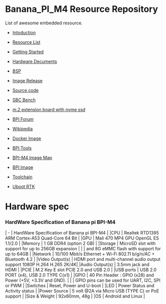 # Banana_PI_M4 Resource Repository

List of awesome embedded resource.

* [Intoduction](https://www.banana-pi.org/m4.html)

* [Resource List](https://wiki.banana-pi.org/Banana_Pi_BPI-M4)

* [Getting Started](https://wiki.banana-pi.org/Getting_Started_with_M4)

* [Hardware Decuments](https://wiki.banana-pi.org/Banana_Pi_BPI-M4#documents)

* [BSP](https://github.com/BPI-SINOVOIP/BPI-M4-bsp)

* [Image Release](https://wiki.banana-pi.org/Banana_Pi_BPI-M4#Image_Release)

* [Source code](https://wiki.banana-pi.org/Banana_Pi_BPI-M4#Source_code)

* [SBC Bench](https://github.com/ThomasKaiser/sbc-bench/blob/master/Results.md)

* [m.2 extension board with nvme ssd](https://forum.banana-pi.org/t/bpi-m4-m-2-extension-board-with-nvme-ssd/11999)

* [BPI Forum](https://forum.banana-pi.org/c/BPI-M4)

* [Wikipedia](https://en.wikipedia.org/wiki/Banana_Pi#Banana_Pi_BPI-M4)

* [Docker Image](https://hub.docker.com/r/sinovoip/bpi-build-linux-4.4/)

* [BPI Tools](https://github.com/BPI-SINOVOIP/bpi-tools)

* [BPI-M4 Image Map](https://wiki.banana-pi.org/M4_Image_Map)

* [BPI Image](https://download.banana-pi.dev/d/ca025d76afd448aabc63/?p=%2FImages%2FBPI-M4&mode=list)

* [Toolchain](https://github.com/BPI-SINOVOIP/BPI-M4-bsp/tree/master/toolchains)

* [Uboot RTK](https://github.com/BPI-SINOVOIP/BPI-M4-bsp/tree/master/u-boot-rtk)

# Hardware spec

### HardWare Specification of Banana pi BPI-M4

| -   	           |      HardWare Specification of Banana pi BPI-M4                             |
|CPU	           |      Realtek RTD1395 ARM Cortex-A53 Quad-Core 64 Bit                        |
|GPU	           |      Mali 470 MP4 GPU OpenGL ES 1.1/2.0                                     |
|Memory	           |      1 GB DDR4 (option 2 GB)                                                |
|Storage	       |      MicroSD slot with support for up to 256GB expansion                    |
|                  |      and 8G eMMC flash with support for up to 64GB                          |
|Network	       |      10/100 Mbit/s Ethernet + Wi-Fi 802.11 b/g/n/AC + Bluetooth 4.2         |
|Video Output(s)   |     HDMI port and multi-channel audio output support 1080P H.264 H.265 2K/4K|
|Audio Output(s)   |     3.5mm jack and HDMI                                                     |
|PCIE	           |     M.2 Key E slot PCIE 2.0 and USB 2.0                                     |
|USB ports	       |     USB 2.0 PORT (x4), USB 2.0 TYPE C(x1)                                   |
|GPIO	           |     40 Pin Header : GPIO (x28) and Power (+5V, +3.3V and GND).              |
|                  |     GPIO pins can be used for UART, I2C, SPI or PWM                         |
|Switches	       |     Reset, Power and U-boot                                                 |
|LED	           |     Power Status and Activity status                                        |
|Power Source	   |     5 volt @2A via Micro USB (TYPE C) or PoE support                        |
|Size & Weight	   |     92x60mm, 48g                                                            |
|OS	               |     Android and Linux                                                       |